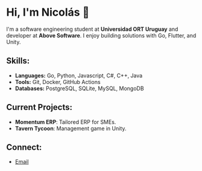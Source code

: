 # Hi, I'm Nicolás 👋

I'm a software engineering student at **Universidad ORT Uruguay** and developer at **Above Software**. I enjoy building solutions with Go, Flutter, and Unity.

## Skills:
- **Languages:** Go, Python, Javascript, C#, C++, Java
- **Tools:** Git, Docker, GitHub Actions
- **Databases:** PostgreSQL, SQLite, MySQL, MongoDB

## Current Projects:
- **Momentum ERP**: Tailored ERP for SMEs.
- **Tavern Tycoon**: Management game in Unity.

## Connect:
- [Email](mailto:nicolastorres250@gmail.com)
